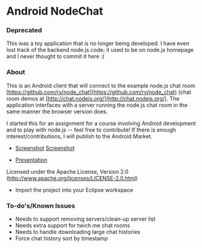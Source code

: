 # Android NodeChat #
### Deprecated ###

This was a toy application that is no longer being developed.
I have even lost track of the backend node.js code; it used to be on node.js homepage and I never thought to commit it here :(

### About ###

This is an Android client that will connect to the example node.js chat room [https://github.com/ry/node_chat](https://github.com/ry/node_chat) (chat room demos at [http://chat.nodejs.org/](http://chat.nodejs.org/). The application interfaces with a server running the node.js chat room in the same manner the browser version does.

I started this for an assignment for a course involving Android development and to play with node.js -- feel free to contribute! If there is enough interest/contributions, I will publish to the Android Market. 

* [Screenshot](/loganlinn/nodechat-android/blob/master/design/ss6.png) [Screenshot](/loganlinn/nodechat-android/blob/master/design/ss1.png)

* [Presentation](/loganlinn/nodechat-android/blob/master/design/NodeChatPresentation.pptx)

Licensed under the Apache License, Version 2.0 (http://www.apache.org/licenses/LICENSE-2.0.html)

* Import the project into your Eclipse workspace

### To-do's/Known Issues ###
* Needs to support removing servers/clean-up server list
* Needs extra support for twich.me chat rooms
* Needs to handle downloading large chat histories
* Force chat history sort by timestamp

